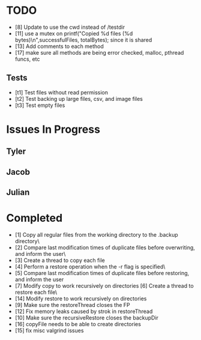 # TODO #
- [8] Update to use the cwd instead of /testdir
- [11] use a mutex on printf("Copied %d files (%d bytes)\n",successfulFiles, totalBytes); since it is shared
- [13] Add comments to each method
- [17] make sure all methods are being error checked, malloc, pthread funcs, etc

## Tests ##
- [t1] Test files without read permission
- [t2] Test backing up large files, csv, and image files
- [t3] Test empty files

# Issues In Progress #

## Tyler ##

## Jacob ##

## Julian ##


# Completed #
- [1] Copy all regular files from the working directory to the .backup directory\
- [2] Compare last modification times of duplicate files before overwriting, and inform the user\
- [3] Create a thread to copy each file
- [4] Perform a restore operation when the -r flag is specified\
- [5] Compare last modification times of duplicate files before restoring, and inform the user
- [7] Modify copy to work recursively on directories
[6] Create a thread to restore each file\
- [14] Modify restore to work recursively on directories
- [9] Make sure the restoreThread closes the FP
- [12] Fix memory leaks caused by strok in restoreThread
- [10] Make sure the recursiveRestore closes the backupDir
- [16] copyFile needs to be able to create directories
- [15] fix misc valgrind issues
